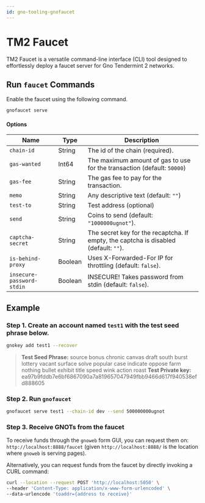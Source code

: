 ```yaml
---
id: gno-tooling-gnofaucet
---
```


# TM2 Faucet

TM2 Faucet is a versatile command-line interface (CLI) tool designed to 
effortlessly deploy a faucet server for Gno Tendermint 2 networks. 

## Run `faucet` Commands

Enable the faucet using the following command.

```bash
gnofaucet serve
```

#### **Options**

| Name                      | Type    | Description                                                                          |
|---------------------------|---------|--------------------------------------------------------------------------------------|
| `chain-id`                | String  | The id of the chain (required).                                                      |
| `gas-wanted`              | Int64   | The maximum amount of gas to use for the transaction (default: `50000`)              |
| `gas-fee`                 | String  | The gas fee to pay for the transaction.                                              |
| `memo`                    | String  | Any descriptive text (default: `""`)                                                 |
| `test-to`                 | String  | Test address (optional)                                                              |
| `send`                    | String  | Coins to send (default: `"1000000ugnot"`).                                           |
| `captcha-secret`          | String  | The secret key for the recaptcha. If empty, the captcha is disabled (default: `""`). |
| `is-behind-proxy`         | Boolean | Uses X-Forwarded-For IP for throttling (default: `false`).                           |
| `insecure-password-stdin` | Boolean | INSECURE! Takes password from stdin (default: `false`).                              |

## Example

### Step 1. Create an account named `test1` with the test seed phrase below.

```bash
gnokey add test1 --recover
```

> **Test Seed Phrase:** source bonus chronic canvas draft south burst lottery vacant surface solve popular case indicate
> oppose farm nothing bullet exhibit title speed wink action roast
> **Test Private key:** ea97b9fddb7e6bf6867090a7a819657047949fbb9466d617f940538efd888605
### **Step 2. Run `gnofaucet`**

```bash
gnofaucet serve test1 --chain-id dev --send 500000000ugnot
```

### **Step 3. Receive GNOTs from the faucet**

To receive funds through the `gnoweb` form GUI, you can request them on:
`http://localhost:8888/faucet` (given `http://localhost:8888/` is the location where `gnoweb` is serving pages).

Alternatively, you can request funds from the faucet by directly invoking a CURL command:

```bash
curl --location --request POST 'http://localhost:5050' \
--header 'Content-Type: application/x-www-form-urlencoded' \
--data-urlencode 'toaddr={address to receive}'
```

